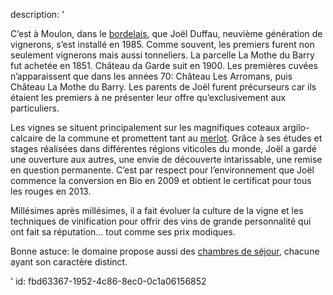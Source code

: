 description: '<p>C’est à Moulon, dans le&nbsp;<a href="https://www.levipe.be/region/bordeaux/">bordelais</a>, que Joël Duffau, neuvième génération de vignerons, s’est installé en 1985. Comme souvent, les premiers furent non seulement vignerons mais aussi tonneliers. La parcelle La Mothe du Barry fut achetée en 1851. Château da Garde suit en 1900. Les premières cuvées n’apparaissent que dans les années 70: Château Les Arromans, puis Château La Mothe du Barry. Les parents de Joël furent précurseurs car ils étaient les premiers à ne présenter leur offre qu’exclusivement aux particuliers.</p><p>Les vignes se situent principalement sur les magnifiques coteaux argilo-calcaire de la commune et promettent tant au&nbsp;<a href="https://www.levipe.be/grape/merlot/">merlot</a>. Grâce à ses études et stages réalisées dans différentes régions viticoles du monde, Joël a gardé une ouverture aux autres, une envie de découverte intarissable, une remise en question permanente.&nbsp;C’est par respect pour l’environnement que Joël commence la conversion en Bio en 2009 et obtient le certificat pour tous les rouges en 2013.</p><p>Millésimes après millésimes, il a fait évoluer la culture de la vigne et les techniques de vinification pour offrir des vins de grande personnalité qui ont fait sa réputation… tout comme ses prix modiques.</p><p>Bonne astuce: le domaine propose aussi des&nbsp;<a href="http://vignoblesjoelduffau.fr/chambres-dhote/contact-et-conditions-de-reservation/">chambres de séjour</a>, chacune ayant son caractère distinct.</p>'
id: fbd63367-1952-4c86-8ec0-0c1a06156852
